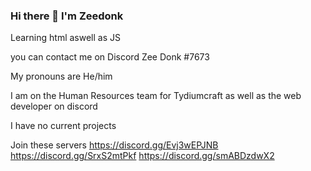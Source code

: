 ### Hi there 👋 I'm Zeedonk 
Learning html aswell as JS

you can contact me on Discord Zee Donk #7673

My pronouns are He/him

I am on the Human Resources team for Tydiumcraft as well as the web developer on discord

I have no current projects

Join these servers 
https://discord.gg/Evj3wEPJNB
https://discord.gg/SrxS2mtPkf
https://discord.gg/smABDzdwX2
<!--
**ZeeDonk/Zeedonk** is a ✨ _special_ ✨ repository because its `README.md` (this file) appears on your GitHub profile.

Here are some ideas to get you started:

- 🔭 I’m currently working on ...
- 🌱 I’m currently learning ...
- 👯 I’m looking to collaborate on ...
- 🤔 I’m looking for help with ...
- 💬 Ask me about ...
- 📫 How to reach me: ...
- 😄 Pronouns: ...
- ⚡ Fun fact: ...
-->
